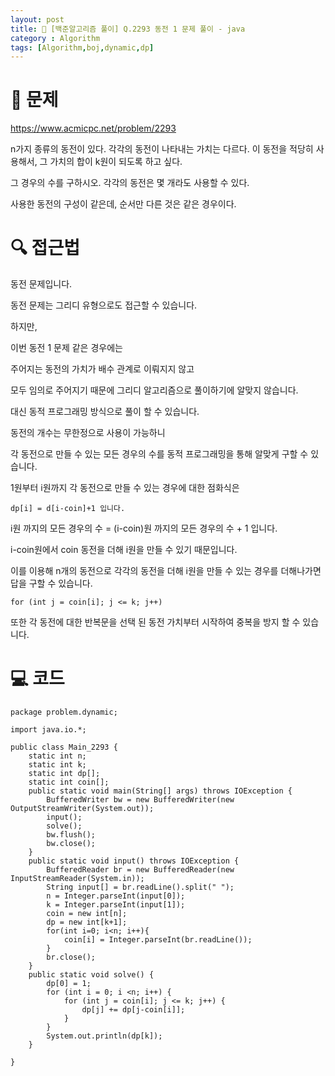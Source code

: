 ```yaml
---
layout: post
title: 📖 [백준알고리즘 풀이] Q.2293 동전 1 문제 풀이 - java
category : Algorithm
tags: [Algorithm,boj,dynamic,dp]
---
```

# 📖 문제
https://www.acmicpc.net/problem/2293

n가지 종류의 동전이 있다. 각각의 동전이 나타내는 가치는 다르다. 이 동전을 적당히 사용해서, 그 가치의 합이 k원이 되도록 하고 싶다.

그 경우의 수를 구하시오. 각각의 동전은 몇 개라도 사용할 수 있다.

사용한 동전의 구성이 같은데, 순서만 다른 것은 같은 경우이다.

# 🔍 접근법

동전 문제입니다.

동전 문제는 그리디 유형으로도 접근할 수 있습니다.

하지만,

이번 동전 1 문제 같은 경우에는

주어지는 동전의 가치가 배수 관계로 이뤄지지 않고

모두 임의로 주어지기 때문에 그리디 알고리즘으로 풀이하기에 알맞지 않습니다.

대신 동적 프로그래밍 방식으로 풀이 할 수 있습니다.

동전의 개수는 무한정으로 사용이 가능하니

각 동전으로 만들 수 있는 모든 경우의 수를 동적 프로그래밍을 통해 알맞게 구할 수 있습니다.

1원부터 i원까지 각 동전으로 만들 수 있는 경우에 대한 점화식은

    dp[i] = d[i-coin]+1 입니다.
   
i원 까지의 모든 경우의 수 = (i-coin)원 까지의 모든 경우의 수 + 1
입니다.
    
i-coin원에서 coin 동전을 더해 i원을 만들 수 있기 때문입니다.

이를 이용해 n개의 동전으로 
각각의 동전을 더해 i원을 만들 수 있는 경우를 더해나가면
답을 구할 수 있습니다.

    for (int j = coin[i]; j <= k; j++)

또한 각 동전에 대한 반복문을
선택 된 동전 가치부터 시작하여
중복을 방지 할 수 있습니다.
               
# 💻 코드

```
package problem.dynamic;

import java.io.*;

public class Main_2293 {
    static int n;
    static int k;
    static int dp[];
    static int coin[];
    public static void main(String[] args) throws IOException {
        BufferedWriter bw = new BufferedWriter(new OutputStreamWriter(System.out));
        input();
        solve();
        bw.flush();
        bw.close();
    }
    public static void input() throws IOException {
        BufferedReader br = new BufferedReader(new InputStreamReader(System.in));
        String input[] = br.readLine().split(" ");
        n = Integer.parseInt(input[0]);
        k = Integer.parseInt(input[1]);
        coin = new int[n];
        dp = new int[k+1];
        for(int i=0; i<n; i++){
            coin[i] = Integer.parseInt(br.readLine());
        }
        br.close();
    }
    public static void solve() {
        dp[0] = 1;
        for (int i = 0; i <n; i++) {
            for (int j = coin[i]; j <= k; j++) {
                dp[j] += dp[j-coin[i]];
            }
        }
        System.out.println(dp[k]);
    }

}

```